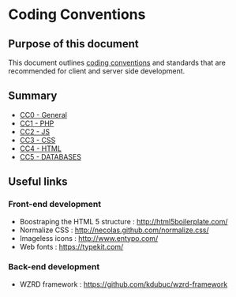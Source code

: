 # Coding Conventions

## Purpose of this document

This document outlines [coding conventions](http://en.wikipedia.org/wiki/Coding_conventions) and standards that are recommended for client and server side development.

## Summary

* [CC0 - General](https://github.com/kdubuc/coding-conventions/blob/master/cc0-general.md)
* [CC1 - PHP](https://github.com/kdubuc/coding-conventions/blob/master/cc1-php.md)
* [CC2 - JS](https://github.com/kdubuc/coding-conventions/blob/master/cc2-js.md)
* [CC3 - CSS](https://github.com/kdubuc/coding-conventions/blob/master/cc3-css.md)
* [CC4 - HTML](https://github.com/kdubuc/coding-conventions/blob/master/cc4-html.md)
* [CC5 - DATABASES](https://github.com/kdubuc/coding-conventions/blob/master/cc5-databases.md)

## Useful links

### Front-end development 

* Boostraping the HTML 5 structure : http://html5boilerplate.com/
* Normalize CSS : http://necolas.github.com/normalize.css/
* Imageless icons : http://www.entypo.com/
* Web fonts : https://typekit.com/

### Back-end development 

* WZRD framework : https://github.com/kdubuc/wzrd-framework
